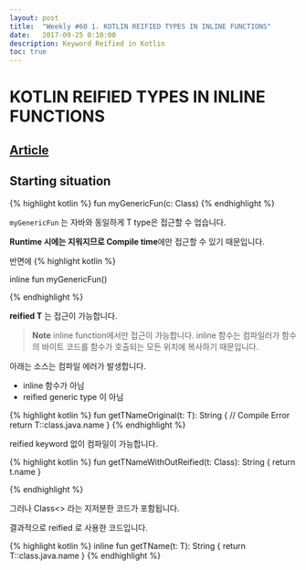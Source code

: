 ```yaml
---
layout: post
title:  "Weekly #60 1. KOTLIN REIFIED TYPES IN INLINE FUNCTIONS"
date:   2017-09-25 0:10:00
description: Keyword Reified in Kotlin 
toc: true
---
```


# KOTLIN REIFIED TYPES IN INLINE FUNCTIONS
## [Article][source]


## Starting situation
{% highlight kotlin  %}
fun <T> myGenericFun(c: Class<T>)
{% endhighlight %}

`myGenericFun` 는 자바와 동일하게 T type은 접근할 수 업습니다. 

**Runtime 시에는 지워지므로 Compile time**에만 접근할 수 있기 때문입니다.

반면에
{% highlight kotlin  %}

inline fun <reified T> myGenericFun()

{% endhighlight %}

__reified T__ 는 접근이 가능합니다. 

> **Note**
> inline function에서만 접근이 가능합니다.
> inline 함수는 컴파일러가 함수의 바이트 코드를 함수가 호출되는 모든 위치에 복사하기 때문입니다. 
 


아래는 소스는 컴파일 에러가 발생합니다. 
* inline 함수가 아님 
* reified generic type 이 아님

{% highlight kotlin  %}
fun <T> getTNameOriginal(t: T): String {
//    Compile Error 
    return T::class.java.name
}
{% endhighlight %}

reified keyword 없이 컴파일이 가능합니다. 

{% highlight kotlin  %}
fun <T> getTNameWithOutReified(t: Class<T>): String {
    return t.name
}

{% endhighlight %}

그러나 Class<> 라는 지저분한 코드가 포함됩니다.

결과적으로 reified 로 사용한 코드입니다. 

{% highlight kotlin  %}
inline fun <reified T> getTName(t: T): String {
    return T::class.java.name
}
{% endhighlight %}



  [source]: https://simpleprogrammer.com/products/learn-anything/